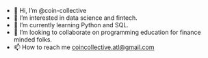 - 👋 Hi, I’m @coin-collective
- 👀 I’m interested in data science and fintech.
- 🌱 I’m currently learning Python and SQL.
- 💞️ I’m looking to collaborate on programming education for finance minded folks.
- 📫 How to reach me coincollective.atl@gmail.com

<!---
coin-collective/coin-collective is a ✨ special ✨ repository because its `README.md` (this file) appears on your GitHub profile.
You can click the Preview link to take a look at your changes.
--->
